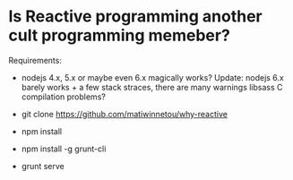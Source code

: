 # Is Reactive programming another cult programming memeber?

Requirements:
- nodejs 4.x, 5.x or maybe even 6.x magically works? Update: nodejs 6.x barely works + a few stack straces, there are many warnings libsass C compilation problems?

- git clone https://github.com/matiwinnetou/why-reactive
- npm install
- npm install -g grunt-cli
- grunt serve
